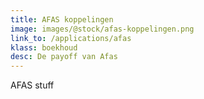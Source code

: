 ```yaml
---
title: AFAS koppelingen
image: images/@stock/afas-koppelingen.png
link_to: /applications/afas
klass: boekhoud
desc: De payoff van Afas
---
```


AFAS stuff